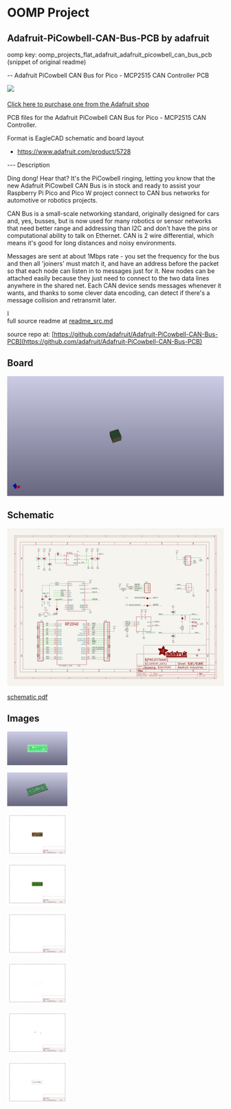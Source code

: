 # OOMP Project  
## Adafruit-PiCowbell-CAN-Bus-PCB  by adafruit  
  
oomp key: oomp_projects_flat_adafruit_adafruit_picowbell_can_bus_pcb  
(snippet of original readme)  
  
-- Adafruit PiCowbell CAN Bus for Pico - MCP2515 CAN Controller PCB  
  
<a href="http://www.adafruit.com/products/5728"><img src="assets/5728.jpg?raw=true" width="500px"><br/>  
Click here to purchase one from the Adafruit shop</a>  
  
PCB files for the Adafruit PiCowbell CAN Bus for Pico - MCP2515 CAN Controller.   
  
Format is EagleCAD schematic and board layout  
* https://www.adafruit.com/product/5728  
  
--- Description  
  
Ding dong! Hear that? It's the PiCowbell ringing, letting you know that the new Adafruit PiCowbell CAN Bus is in stock and ready to assist your Raspberry Pi Pico and Pico W project connect to CAN bus networks for automotive or robotics projects.  
  
CAN Bus is a small-scale networking standard, originally designed for cars and, yes, busses, but is now used for many robotics or sensor networks that need better range and addressing than I2C and don't have the pins or computational ability to talk on Ethernet. CAN is 2 wire differential, which means it's good for long distances and noisy environments.  
  
Messages are sent at about 1Mbps rate - you set the frequency for the bus and then all 'joiners' must match it, and have an address before the packet so that each node can listen in to messages just for it. New nodes can be attached easily because they just need to connect to the two data lines anywhere in the shared net. Each CAN device sends messages whenever it wants, and thanks to some clever data encoding, can detect if there's a message collision and retransmit later.   
  
I  
  full source readme at [readme_src.md](readme_src.md)  
  
source repo at: [https://github.com/adafruit/Adafruit-PiCowbell-CAN-Bus-PCB](https://github.com/adafruit/Adafruit-PiCowbell-CAN-Bus-PCB)  
## Board  
  
[![working_3d.png](working_3d_600.png)](working_3d.png)  
## Schematic  
  
[![working_schematic.png](working_schematic_600.png)](working_schematic.png)  
  
[schematic pdf](working_schematic.pdf)  
## Images  
  
[![working_3D_bottom.png](working_3D_bottom_140.png)](working_3D_bottom.png)  
  
[![working_3D_top.png](working_3D_top_140.png)](working_3D_top.png)  
  
[![working_assembly_page_01.png](working_assembly_page_01_140.png)](working_assembly_page_01.png)  
  
[![working_assembly_page_02.png](working_assembly_page_02_140.png)](working_assembly_page_02.png)  
  
[![working_assembly_page_03.png](working_assembly_page_03_140.png)](working_assembly_page_03.png)  
  
[![working_assembly_page_04.png](working_assembly_page_04_140.png)](working_assembly_page_04.png)  
  
[![working_assembly_page_05.png](working_assembly_page_05_140.png)](working_assembly_page_05.png)  
  
[![working_assembly_page_06.png](working_assembly_page_06_140.png)](working_assembly_page_06.png)  
